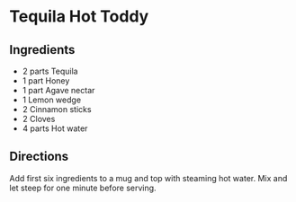 # Tequila Hot Toddy

## Ingredients
* 2 parts Tequila
* 1 part Honey
* 1 part Agave nectar
* 1 Lemon wedge
* 2 Cinnamon sticks
* 2 Cloves
* 4 parts Hot water

## Directions
Add first six ingredients to a mug and top with steaming hot water. Mix and let steep for one minute before serving.
